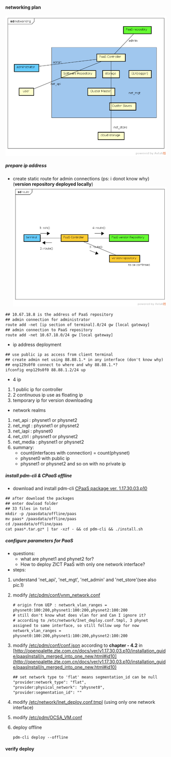 #### networking plan
![networking plan pic.1](../networking.png)
##### prepare ip address
- create static route for admin connections (ps: i donot know why) (<b>version repository deployed locally</b>)
![necessary connections](../route.png) 
```
## 10.67.18.8 is the address of PaaS repository
## admin connection for administrator
route add -net [ip section of terminal].0/24 gw [local gateway]
## admin connection to PaaS repository
route add -net 10.67.18.0/24 gw [local gateway]
```
- ip address deployment
```
## use public ip as access from client terminal
## create admin net using 88.88.1.* in any interface (don't know why)
## enp129s0f0 connect to where and why 88.88.1.*?
ifconfig enp129s0f0 88.88.1.2/24 up

```
- 4 ip
1. 1 public ip for controller
2. 2 continuous ip use as floating ip
3. temporary ip for version downloading 

- network realms
1. net_api : physnet1 or physnet2
2. net_mgt : physnet1 or physnet2
3. net_iapi : physnet0  
4. net_ctrl : physnet1 or physnet2
5. net_media : physnet1 or physnet2 
6. summary:
    - count(interfaces with connection) = count(physnet)
    - physnet0 with public ip
    - physnet1 or physnet2 and so on with no private ip

##### install pdm-cli & CPaaS offline 

- download and install pdm-cli [CPaaS package ver. 1.17.30.03.p10](https://artxa.zte.com.cn:443/artifactory/oes_tcp-release-generic/embpaas/both/v1.17.30.03.p10_1595805_1/version) 
```
## after download the packages
## enter dowload folder
## 33 files in total
mkdir -p /paasdata/offline/paas
mv paas* /paasdata/offline/paas
cd /paasdata/offline/paas
cat paas*.tar.gz* | tar -xzf - && cd pdm-cli && ./install.sh
```

##### configure parameters for PaaS
- questions: 
  - what are phynet1 and phynet2 for?
  - How to deploy ZICT PaaS with only one network interface?
- steps:
 1. understand 'net_api', 'net_mgt', 'net_admin' and 'net_store'(see also pic.1)
 2. modify [/etc/pdm/conf/vnm_network.conf](./vnm_network.conf)
     ```
    # origin from UEP : network_vlan_ranges = physnet0:100:200,physnet1:100:200,physnet2:100:200
    # still don't know what does vlan for and Can I ignore it? 
    # according to /etc/network/Inet_deploy.conf.tmpl, 3 phynet assigned to same interface, so still follow uep for now 
    network_vlan_ranges = physnet0:100:200,physnet1:100:200,physnet2:100:200
     ``` 
 3. modify [/etc/pdm/conf/conf.json](./conf.json) according to <b>chapter - 4.2</b> in [http://openpalette.zte.com.cn/docs/ver/v1.17.30.03.p10/installation_guide/paasInstall/n_merged_into_one_new.html#id10](http://openpalette.zte.com.cn/docs/ver/v1.17.30.03.p10/installation_guide/paasInstall/n_merged_into_one_new.html#id10)
     ```
     ## set network type to 'flat' means segmentation_id can be null
     "provider:network_type": "flat",
     "provider:physical_network": "physnet0",
     "provider:segmentation_id": ""
     ```
 4. modify [/etc/network/Inet_deploy.conf.tmpl](./Inet_deploy.conf.tmpl) (using only one network interface)
 5. modify [/etc/pdm/OCSA_VM.conf](./OCSA_VM.conf)

 6. deploy offline
    ```
    pdm-cli deploy --offline
    ```
#### verify deploy 

   
